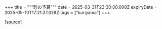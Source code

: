 +++
title = """町の予算"""
date = 2025-03-31T23:30:00.000Z
expiryDate = 2025-05-10T17:21:27.028Z
tags = ["kuriyama"]
+++


[[source]](https://www.town.kuriyama.hokkaido.jp/soshiki/32/604.html)
